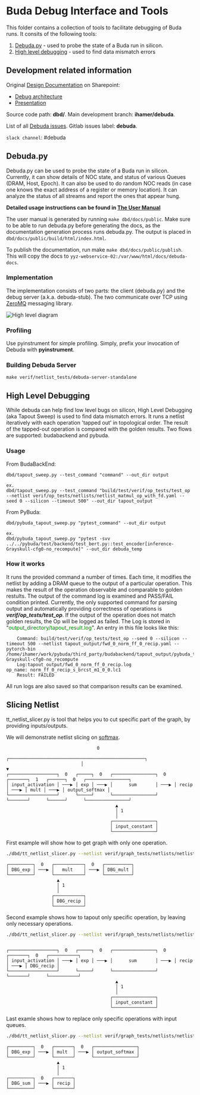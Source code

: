 # Buda Debug Interface and Tools

This folder contains a collection of tools to facilitate debugging of Buda runs. 
It consits of the following tools:
1. [Debuda.py](#debudapy) - used to probe the state of a Buda run in silicon.
2. [High level debugging](#high-level-debugging) - used to find data mismatch errors

## Development related information

Original [Design Documentation](https://tenstorrent.sharepoint.com/:f:/r/sites/Specifications/Spatial/Debug?csf=1&web=1&e=m6PtgT]) on Sharepoint:
- [Debug architecture](https://tenstorrent.sharepoint.com/:w:/r/sites/Specifications/Spatial/Debug/buda_debug_architecture.docx?d=w314badcf8d404f4b92e083091b0edad5&csf=1&web=1&e=EEX4UD)
- [Presentation](https://tenstorrent.sharepoint.com/:p:/r/sites/Specifications/Spatial/Debug/buda-debug-infra.pptx?d=wb835600fe80c44b79831eecb58290533&csf=1&web=1&e=r6m3Ux)

Source code path: **dbd/**.
Main development branch: **ihamer/debuda**.

List of all [Debuda issues](https://yyz-gitlab.local.tenstorrent.com/tenstorrent/budabackend/-/issues?scope=all&state=opened&label_name[]=Debuda). Gitlab issues label: **debuda**.

`slack channel`: #debuda

## Debuda.py

Debuda.py can be used to probe the state of a Buda run in silicon. Currently, it can show
details of NOC state, and status of various Queues (DRAM, Host, Epoch). It can also be used
to do random NOC reads (in case one knows the exact address of a register or memory location).
It can analyze the status of all streams and report the ones that appear hung.

**Detailed usage instructions can be found in [The User Manual](http://yyz-webservice-02.local.tenstorrent.com/docs/debuda-docs/)**

The user manual is generated by running `make dbd/docs/public`. Make sure to be able to run debuda.py before generating the docs, as the documentation generation process runs debuda.py. The output is placed in `dbd/docs/public/build/html/index.html`.

To publish the documentation, run make `make dbd/docs/public/publish`. This will copy the docs to `yyz-webservice-02:/var/www/html/docs/debuda-docs`.

### Implementation

The implementation consists of two parts: the client (debuda.py) and the debug server (a.k.a. debuda-stub). The two communicate over TCP using [ZeroMQ](https://zeromq.org/) messaging library.

![High level diagram](dbd/docs/images/debuda.png)

### Profiling

Use pyinstrument for simple profiling. Simply, prefix your invocation of Debuda with **pyinstrument**.

### Building Debuda Server
```
make verif/netlist_tests/debuda-server-standalone
```



## High Level Debugging

While debuda can help find low level bugs on silicon, High Level Debugging (aka Tapout Sweep) is used to find data mismatch errors. It runs a netlist iteratively with each operation 'tapped out' in topological order. The result of the tapped-out operation is compared with the golden results. Two flows are supported: budabackend and pybuda.

### Usage

From BudaBackEnd:
```
dbd/tapout_sweep.py --test_command "command" --out_dir output

ex.
dbd/tapout_sweep.py --test_command "build/test/verif/op_tests/test_op --netlist verif/op_tests/netlists/netlist_matmul_op_with_fd.yaml --seed 0 --silicon --timeout 500" --out_dir tapout_output
```

From PyBuda:
```
dbd/pybuda_tapout_sweep.py "pytest_command" --out_dir output

ex.
dbd/pybuda_tapout_sweep.py "pytest -svv ../../pybuda/test/backend/test_bert.py::test_encoder[inference-Grayskull-cfg0-no_recompute]" --out_dir debuda_temp
```
### How it works
It runs the provided command a number of times. Each time, it modifies the netlist by adding a DRAM queue to the output of a particular operation. This makes the result of the operation observable and comparable to golden restults. The output of the command log is examined and PASS/FAIL condition printed. Currently, the only supported command for parsing output and automatically providing correctness of operations is ***verif/op_tests/test_op***. If the output of the operation does not match golden results, the Op will be logged as failed. The Log is stored in "<span style="color:green">output_directory/tapout_result.log</span>". An entry in this file looks like this:
```
	Command: build/test/verif/op_tests/test_op --seed 0 --silicon --timeout 500 --netlist tapout_output/fwd_0_norm_ff_0_recip.yaml --pytorch-bin /home/ihamer/work/pybuda/third_party/budabackend/tapout_output/pybuda_test_backend_test_bert_py_test_encoder_inference-Grayskull-cfg0-no_recompute
	Log:tapout_output/fwd_0_norm_ff_0_recip.log
op_name: norm_ff_0_recip_s_brcst_m1_0_0.lc1
	Result: FAILED
```
 All run logs are also saved so that comparison results can be examined. 

## Slicing Netlist
tt_netlist_slicer.py is tool that helps you to cut specific part of the graph, by providing inputs/outputs.

We will demonstrate netlist slicing on [softmax](../verif/graph_tests/netlists/netlist_softmax_single_tile.yaml).

```
                                  0
                            ┌───────────────────────────────────────────────────┐
                            │                                                   ▼
┌──────────────────┐  0   ┌─────┐  0   ┌────────────────┐  0   ┌───────┐  1   ┌──────┐  0   ┌────────────────┐
│ input_activation │ ───▶ │ exp │ ───▶ │      sum       │ ───▶ │ recip │ ───▶ │ mult │ ───▶ │ output_softmax │
└──────────────────┘      └─────┘      └────────────────┘      └───────┘      └──────┘      └────────────────┘
                                         ▲
                                         │ 1
                                         │
                                       ┌────────────────┐
                                       │ input_constant │
                                       └────────────────┘

```

First example will show how to get graph with only one operation.
``` bash
./dbd/tt_netlist_slicer.py --netlist verif/graph_tests/netlists/netlist_softmax_single_tile.yaml --out_ops "mult" --in_op_inputs "mult"
```
```
┌─────────┐  0   ┌───────────┐  0   ┌──────────┐
│ DBG_exp │ ───▶ │   mult    │ ───▶ │ DBG_mult │
└─────────┘      └───────────┘      └──────────┘
                   ▲
                   │ 1
                   │
                 ┌───────────┐
                 │ DBG_recip │
                 └───────────┘
```
Second example shows how to tapout only specific operation, by leaving only necessary operations. 
``` bash
./dbd/tt_netlist_slicer.py --netlist verif/graph_tests/netlists/netlist_softmax_single_tile.yaml --out_ops "recip"
```
```

┌──────────────────┐  0   ┌─────┐  0   ┌────────────────┐  0   ┌───────┐  0   ┌───────────┐
│ input_activation │ ───▶ │ exp │ ───▶ │      sum       │ ───▶ │ recip │ ───▶ │ DBG_recip │
└──────────────────┘      └─────┘      └────────────────┘      └───────┘      └───────────┘
                                         ▲
                                         │ 1
                                         │
                                       ┌────────────────┐
                                       │ input_constant │
                                       └────────────────┘
```
Last examle shows how to replace only specific operations with input queues.
``` bash
./dbd/tt_netlist_slicer.py --netlist verif/graph_tests/netlists/netlist_softmax_single_tile.yaml --in_ops "sum exp"
```
```
┌─────────┐  0   ┌───────┐  0   ┌────────────────┐
│ DBG_exp │ ───▶ │ mult  │ ───▶ │ output_softmax │
└─────────┘      └───────┘      └────────────────┘
                   ▲
                   │ 1
                   │
┌─────────┐  0   ┌───────┐
│ DBG_sum │ ───▶ │ recip │
└─────────┘      └───────┘

```

